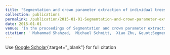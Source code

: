 ```yaml
---
title: "Segmentation and crown parameter extraction of individual trees in an airborne TomoSAR point cloud"
collection: publications
permalink: /publication/2015-01-01-Segmentation-and-crown-parameter-extraction-of-individual-trees-in-an-airborne-TomoSAR-point-cloud
date: 2015-01-01
venue: 'In the proceedings of Segmentation and crown parameter extraction of individual trees in an airborne TomoSAR point cloud'
citation: ' Muhammad Shahzad,  Michael Schmitt,  Xiao Zhu, &quot;Segmentation and crown parameter extraction of individual trees in an airborne TomoSAR point cloud.&quot; In the proceedings of Segmentation and crown parameter extraction of individual trees in an airborne TomoSAR point cloud, 2015.'
---
```

Use [Google Scholar](https://scholar.google.com/scholar?q=Segmentation+and+crown+parameter+extraction+of+individual+trees+in+an+airborne+TomoSAR+point+cloud){:target="_blank"} for full citation